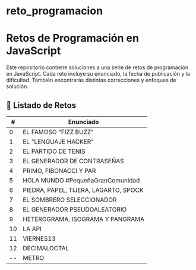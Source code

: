 # reto_programacion


# Retos de Programación en JavaScript

Este repositorio contiene soluciones a una serie de retos de programación en JavaScript. Cada reto incluye su enunciado, la fecha de publicación y la dificultad. También encontrarás distintas correcciones y enfoques de solución.

## 📌 Listado de Retos

| #  | Enunciado                                           |
|----|-----------------------------------------------------|
| 0  | EL FAMOSO "FIZZ BUZZ"                               |
| 1  | EL "LENGUAJE HACKER"                                |
| 2  | EL PARTIDO DE TENIS                                 |
| 3  | EL GENERADOR DE CONTRASEÑAS                         |
| 4  | PRIMO, FIBONACCI Y PAR                              |
| 5  | HOLA MUNDO #PequeñaGranComunidad                    |
| 6  | PIEDRA, PAPEL, TIJERA, LAGARTO, SPOCK               |
| 7  | EL SOMBRERO SELECCIONADOR                           |
| 8  | EL GENERADOR PSEUDOALEATORIO                        |
| 9  | HETEROGRAMA, ISOGRAMA Y PANGRAMA                    |
| 10 | LA API                                              |
| 11 | VIERNES13                                           |
| 12 | DECIMALOCTAL                                        |
| -- | METRO                                               |